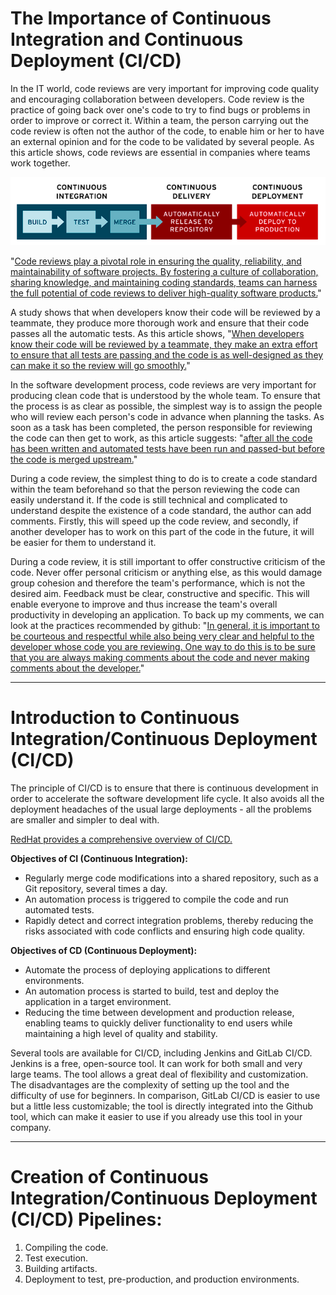 # The Importance of Continuous Integration and Continuous Deployment (CI/CD)

In the IT world, code reviews are very important for improving code quality and encouraging collaboration between developers. Code review is the practice of going back over one's code to try to find bugs or problems in order to improve or correct it. Within a team, the person carrying out the code review is often not the author of the code, to enable him or her to have an external opinion and for the code to be validated by several people. As this article shows, code reviews are essential in companies where teams work together.

![Continuous Integration / Continuous Deployment](image.png)

"[Code reviews play a pivotal role in ensuring the quality, reliability, and maintainability of software projects. By fostering a culture of collaboration, sharing knowledge, and maintaining coding standards, teams can harness the full potential of code reviews to deliver high-quality software products.](https://codeinstitute.net/global/blog/the-importance-of-code-reviews/#:~:text=Code%20reviews%20play%20a%20pivotal,deliver%20high%2Dquality%20software%20products.)"

A study shows that when developers know their code will be reviewed by a teammate, they produce more thorough work and ensure that their code passes all the automatic tests. As this article shows, "[When developers know their code will be reviewed by a teammate, they make an extra effort to ensure that all tests are passing and the code is as well-designed as they can make it so the review will go smoothly.](https://www.atlassian.com/agile/software-development/code-reviews#:~:text=Code%20reviews%20should%20integrate%20with,the%20code%20is%20merged%20upstream.)"

In the software development process, code reviews are very important for producing clean code that is understood by the whole team. To ensure that the process is as clear as possible, the simplest way is to assign the people who will review each person's code in advance when planning the tasks. As soon as a task has been completed, the person responsible for reviewing the code can then get to work, as this article suggests: "[after all the code has been written and automated tests have been run and passed-but before the code is merged upstream.](https://www.atlassian.com/agile/software-development/code-reviews#:~:text=Code%20reviews%20should%20integrate%20with,the%20code%20is%20merged%20upstream.)"

During a code review, the simplest thing to do is to create a code standard within the team beforehand so that the person reviewing the code can easily understand it. If the code is still technical and complicated to understand despite the existence of a code standard, the author can add comments. Firstly, this will speed up the code review, and secondly, if another developer has to work on this part of the code in the future, it will be easier for them to understand it.

During a code review, it is still important to offer constructive criticism of the code. Never offer personal criticism or anything else, as this would damage group cohesion and therefore the team's performance, which is not the desired aim. Feedback must be clear, constructive and specific. This will enable everyone to improve and thus increase the team's overall productivity in developing an application. To back up my comments, we can look at the practices recommended by github: "[In general, it is important to be courteous and respectful while also being very clear and helpful to the developer whose code you are reviewing. One way to do this is to be sure that you are always making comments about the code and never making comments about the developer.](https://google.github.io/eng-practices/review/reviewer/comments.html.)"

---

# Introduction to Continuous Integration/Continuous Deployment (CI/CD)

The principle of CI/CD is to ensure that there is continuous development in order to accelerate the software development life cycle. It also avoids all the deployment headaches of the usual large deployments - all the problems are smaller and simpler to deal with.

[RedHat provides a comprehensive overview of CI/CD.](https://www.redhat.com/fr/topics/devops/what-is-ci-cd)

**Objectives of CI (Continuous Integration):**
- Regularly merge code modifications into a shared repository, such as a Git repository, several times a day.
- An automation process is triggered to compile the code and run automated tests.
- Rapidly detect and correct integration problems, thereby reducing the risks associated with code conflicts and ensuring high code quality.

**Objectives of CD (Continuous Deployment):**
- Automate the process of deploying applications to different environments.
- An automation process is started to build, test and deploy the application in a target environment.
- Reducing the time between development and production release, enabling teams to quickly deliver functionality to end users while maintaining a high level of quality and stability.

Several tools are available for CI/CD, including Jenkins and GitLab CI/CD. Jenkins is a free, open-source tool. It can work for both small and very large teams. The tool allows a great deal of flexibility and customization. The disadvantages are the complexity of setting up the tool and the difficulty of use for beginners. In comparison, GitLab CI/CD is easier to use but a little less customizable; the tool is directly integrated into the Github tool, which can make it easier to use if you already use this tool in your company.

---

# Creation of Continuous Integration/Continuous Deployment (CI/CD) Pipelines:

1. Compiling the code.
2. Test execution.
3. Building artifacts.
4. Deployment to test, pre-production, and production environments.